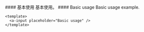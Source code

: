 <cn>
#### 基本使用
基本使用。
</cn>

<us>
#### Basic usage
Basic usage example.
</us>

```tpl
<template>
  <a-input placeholder="Basic usage" />
</template>
```
